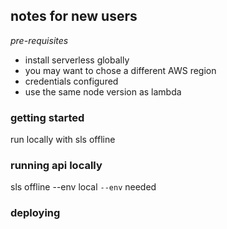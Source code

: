 


## notes for new users

*pre-requisites*
- install serverless globally
- you may want to chose a different AWS region
- credentials configured
- use the same node version as lambda


### getting started

run locally with sls offline


### running api locally
sls offline --env local
`--env` needed

### deploying